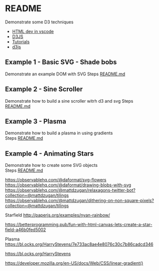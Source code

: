 # README
Demonstrate some D3 techniques 

* [HTML dev in vscode](https://code.visualstudio.com/docs/languages/html)
* [D3JS](https://d3js.org/)
* [Tutorials](https://github.com/d3/d3/wiki/Tutorials)
* [d3js](https://www.tutorialspoint.com/d3js/d3js_introduction.htm)



## Example 1 - Basic SVG - Shade bobs
Demonstrate an example DOM with SVG
Steps [README.md](./01_basic_svg/README.md)  


## Example 2 - Sine Scroller
Demonstrate how to build a sine scroller witrh d3 and svg
Steps [README.md](./02_svg_sinetext/README.md)  

## Example 3 - Plasma
Demonstrate how to build a plasma in using gradients  
Steps [README.md](./03_plasma/README.md)  

## Example 4 - Animating Stars
Demonstrate how to create some SVG objects  
Steps [README.md](./04_animating_stars/README.md)  




https://observablehq.com/@daformat/svg-flowers  
https://observablehq.com/@daformat/drawing-blobs-with-svg  
https://observablehq.com/@mattdzugan/relaxagons-twitter-bot?collection=@mattdzugan/tilings  
https://observablehq.com/@mattdzugan/dithering-on-non-square-pixels?collection=@mattdzugan/tilings  


Starfield
http://paperjs.org/examples/nyan-rainbow/

https://betterprogramming.pub/fun-with-html-canvas-lets-create-a-star-field-a46b0fed5002


Plasma
https://bl.ocks.org/HarryStevens/7e733ac8ae4e8076c30c7b86cadcd346

https://bl.ocks.org/HarryStevens

https://developer.mozilla.org/en-US/docs/Web/CSS/linear-gradient()

